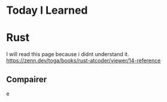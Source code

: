 # Today I Learned

# Rust

I will read this page because i didnt understand it. https://zenn.dev/toga/books/rust-atcoder/viewer/14-reference<br>


## Compairer
e

